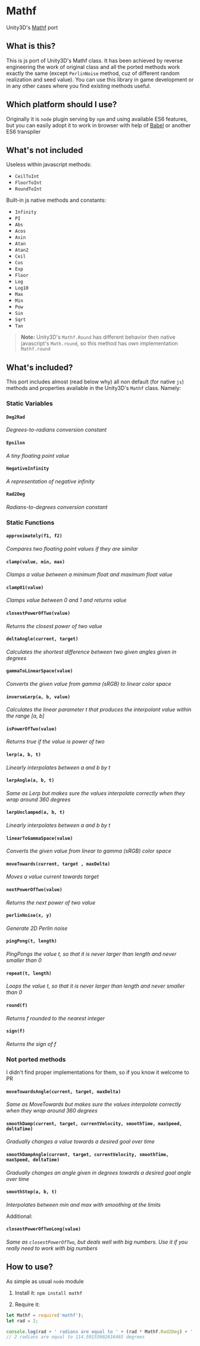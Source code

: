 # Mathf
Unity3D's [Mathf](http://docs.unity3d.com/ScriptReference/Mathf.html) port

## What is this?
This is js port of Unity3D's Mathf class. It has been achieved by reverse engineering the work of original class and all the ported methods work exactly the same (except `PerlinNoise` method, cuz of different random realization and seed value). You can use this library in game development or in any other cases where you find existing methods useful.

## Which platform should I use?
Originally it is `node` plugin serving by `npm` and using available ES6 features, but you can easily adopt it to work in browser with help of [Babel](https://babeljs.io/) or another ES6 transpiler

## What's not included
Useless within javascript methods:
* `CeilToInt`
* `FloorToInt`
* `RoundToInt`

Built-in js native methods and constants:
* `Infinity`
* `PI`
* `Abs`
* `Acos`
* `Asin`
* `Atan`
* `Atan2`
* `Ceil`
* `Cos`
* `Exp`
* `Floor`
* `Log`
* `Log10`
* `Max`
* `Min`
* `Pow`
* `Sin`
* `Sqrt`
* `Tan`

> **Note:** Unity3D's `Mathf.Round` has different behavior then native javascript's `Math.round`, so this method has own implementation `Mathf.round`

## What's included?
This port includes almost (read below why) all non default (for native `js`) methods and properties available in the Unity3D's `Mathf` class. Namely:

### Static Variables

#### `Deg2Rad`
*Degrees-to-radians conversion constant*

#### `Epsilon`
*A tiny floating point value*

#### `NegativeInfinity`
*A representation of negative infinity*

#### `Rad2Deg`
*Radians-to-degrees conversion constant*

### Static Functions

#### `approximately(f1, f2)`
*Compares two floating point values if they are similar*

#### `clamp(value, min, max)`
*Clamps a value between a minimum float and maximum float value*

#### `clamp01(value)`
*Clamps value between 0 and 1 and returns value*

#### `closestPowerOfTwo(value)`
*Returns the closest power of two value*

#### `deltaAngle(current, target)`
*Calculates the shortest difference between two given angles given in degrees*

#### `gammaToLinearSpace(value)`
*Converts the given value from gamma (sRGB) to linear color space*

#### `inverseLerp(a, b, value)`
*Calculates the linear parameter t that produces the interpolant value within the range [a, b]*

#### `isPowerOfTwo(value)`
*Returns true if the value is power of two*

#### `lerp(a, b, t)`
*Linearly interpolates between a and b by t*

#### `lerpAngle(a, b, t)`
*Same as Lerp but makes sure the values interpolate correctly when they wrap around 360 degrees*

#### `lerpUnclamped(a, b, t)`
*Linearly interpolates between a and b by t*

#### `linearToGammaSpace(value)`
*Converts the given value from linear to gamma (sRGB) color space*

#### `moveTowards(current, target , maxDelta)`
*Moves a value current towards target*

#### `nextPowerOfTwo(value)`
*Returns the next power of two value*

#### `perlinNoise(x, y)`
*Generate 2D Perlin noise*

#### `pingPong(t, length)`
*PingPongs the value t, so that it is never larger than length and never smaller than 0*

#### `repeat(t, length)`
*Loops the value t, so that it is never larger than length and never smaller than 0*

#### `round(f)`
*Returns f rounded to the nearest integer*

#### `sign(f)`
*Returns the sign of f*

### Not ported methods
I didn't find proper implementations for them, so if you know it welcome to PR

#### `moveTowardsAngle(current, target, maxDelta)`
*Same as MoveTowards but makes sure the values interpolate correctly when they wrap around 360 degrees*

#### `smoothDamp(current, target, currentVelocity, smoothTime, maxSpeed, deltaTime)`
*Gradually changes a value towards a desired goal over time*

#### `smoothDampAngle(current, target, currentVelocity, smoothTime, maxSpeed, deltaTime)`
*Gradually changes an angle given in degrees towards a desired goal angle over time*

#### `smoothStep(a, b, t)`
*Interpolates between min and max with smoothing at the limits*

Additional:
#### `closestPowerOfTwoLong(value)`
*Same as `closestPowerOfTwo`, but deals well with big numbers. Use it if you really need to work with big numbers*

## How to use?
As simple as usual `node` module

1. Install it:
`npm install mathf`

2. Require it:

```javascript
let Mathf = require('mathf');
let rad = 2;

console.log(rad + ' radians are equal to ' + (rad * Mathf.Rad2Deg) + ' degrees');
// 2 radians are equal to 114.59155902616465 degrees
```
